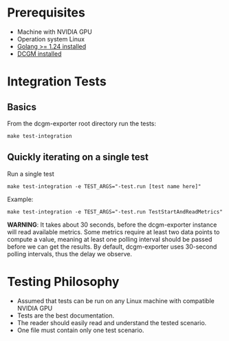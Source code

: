 # Prerequisites

- Machine with NVIDIA GPU
- Operation system Linux
- [Golang >= 1.24 installed](https://golang.org/)
- [DCGM installed](https://developer.nvidia.com/dcgm)

# Integration Tests

## Basics

From the dcgm-exporter root directory run the tests:

```
make test-integration
```

## Quickly iterating on a single test

Run a single test

```
make test-integration -e TEST_ARGS="-test.run [test name here]"
```

Example:
```
make test-integration -e TEST_ARGS="-test.run TestStartAndReadMetrics"
```

**WARNING**: It takes about 30 seconds, before the dcgm-exporter instance will read available metrics. Some metrics require at least two data points to compute a value, meaning at least one polling interval should be passed before we can get the results. By default, dcgm-exporter uses 30-second polling intervals, thus the delay we observe.


# Testing Philosophy

* Assumed that tests can be run on any Linux machine with compatible NVIDIA GPU
* Tests are the best documentation.
* The reader should easily read and understand the tested scenario.
* One file must contain only one test scenario.